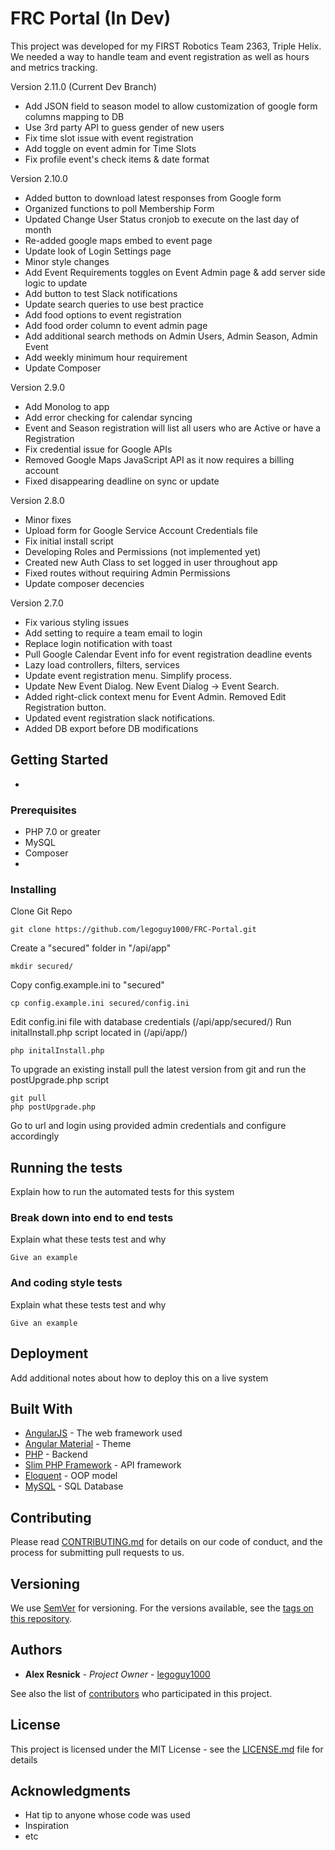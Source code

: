 # FRC Portal (In Dev)

This project was developed for my FIRST Robotics Team 2363, Triple Helix.  We needed a way to handle team and event registration as well as hours and metrics tracking.

Version 2.11.0 (Current Dev Branch)
* Add JSON field to season model to allow customization of google form columns mapping to DB
* Use 3rd party API to guess gender of new users
* Fix time slot issue with event registration
* Add toggle on event admin for Time Slots
* Fix profile event's check items & date format


Version 2.10.0 
* Added button to download latest responses from Google form
* Organized functions to poll Membership Form
* Updated Change User Status cronjob to execute on the last day of month
* Re-added google maps embed to event page
* Update look of Login Settings page
* Minor style changes
* Add Event Requirements toggles on Event Admin page & add server side logic to update
* Add button to test Slack notifications
* Update search queries to use best practice
* Add food options to event registration
* Add food order column to event admin page
* Add additional search methods on Admin Users, Admin Season, Admin Event
* Add weekly minimum hour requirement
* Update Composer

Version 2.9.0
* Add Monolog to app
* Add error checking for calendar syncing
* Event and Season registration will list all users who are Active or have a Registration
* Fix credential issue for Google APIs
* Removed Google Maps JavaScript API as it now requires a billing account
* Fixed disappearing deadline on sync or update

Version 2.8.0
* Minor fixes
* Upload form for Google Service Account Credentials file
* Fix initial install script
* Developing Roles and Permissions (not implemented yet)
* Created new Auth Class to set logged in user throughout app
* Fixed routes without requiring Admin Permissions
* Update composer decencies

Version 2.7.0
* Fix various styling issues
* Add setting to require a team email to login
* Replace login notification with toast
* Pull Google Calendar Event info for event registration deadline events
* Lazy load controllers, filters, services
* Update event registration menu.  Simplify process.
* Update New Event Dialog. New Event Dialog -> Event Search.
* Added right-click context menu for Event Admin.  Removed Edit Registration button.
* Updated event registration slack notifications.
* Added DB export before DB modifications


## Getting Started
*

### Prerequisites
* PHP 7.0 or greater
* MySQL
* Composer
*

### Installing
Clone Git Repo
```
git clone https://github.com/legoguy1000/FRC-Portal.git
```
Create a "secured" folder in "/api/app"
```
mkdir secured/
```
Copy config.example.ini to "secured"
```
cp config.example.ini secured/config.ini
```
Edit config.ini file with database credentials (/api/app/secured/)
Run initalInstall.php script located in (/api/app/)
```
php initalInstall.php
```
To upgrade an existing install pull the latest version from git and run the postUpgrade.php script
```
git pull
php postUpgrade.php
```
Go to url and login using provided admin credentials and configure accordingly

## Running the tests

Explain how to run the automated tests for this system

### Break down into end to end tests

Explain what these tests test and why

```
Give an example
```

### And coding style tests

Explain what these tests test and why

```
Give an example
```

## Deployment

Add additional notes about how to deploy this on a live system

## Built With

* [AngularJS](https://angularjs.org/) - The web framework used
* [Angular Material](https://material.angularjs.org) - Theme
* [PHP](https://php.net) - Backend
* [Slim PHP Framework](https://www.slimframework.com/) - API framework
* [Eloquent](https://laravel.com/docs/5.6/eloquent) - OOP model
* [MySQL](https://www.mysql.com/) - SQL Database

## Contributing

Please read [CONTRIBUTING.md](https://gist.github.com/PurpleBooth/b24679402957c63ec426) for details on our code of conduct, and the process for submitting pull requests to us.

## Versioning

We use [SemVer](http://semver.org/) for versioning. For the versions available, see the [tags on this repository](https://github.com/legoguy1000/FRC-Portal/tags).

## Authors

* **Alex Resnick** - *Project Owner* - [legoguy1000](https://github.com/legoguy1000)

See also the list of [contributors](https://github.com/your/project/contributors) who participated in this project.

## License

This project is licensed under the MIT License - see the [LICENSE.md](LICENSE.md) file for details

## Acknowledgments

* Hat tip to anyone whose code was used
* Inspiration
* etc
